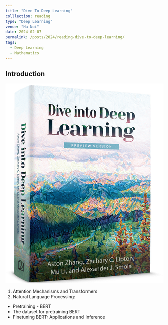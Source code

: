 ```yaml
---
title: "Dive To Deep Learning"
colllection: reading
type: "Deep Learning"
venue: "Ha Noi"
date: 2024-02-07
permalink: /posts/2024/reading-dive-to-deep-learning/
tags:
  - Deep Learning
  - Mathematics
--- 
```


<head>
    <style type="text/css">
        figure{text-align: center;}
        math{text-align: center;}
    </style>
</head>

## Introduction

<p style="text-align:center;">
  <img src="/images/reading/dive-to-depp-learning/front.png">
</p>


1. Attention Mechanisms and Transformers
2. Natural Language Processing: 
+ Pretraining - BERT
+ The dataset for pretraining BERT
+ Finetuning BERT: Applications and Inference

